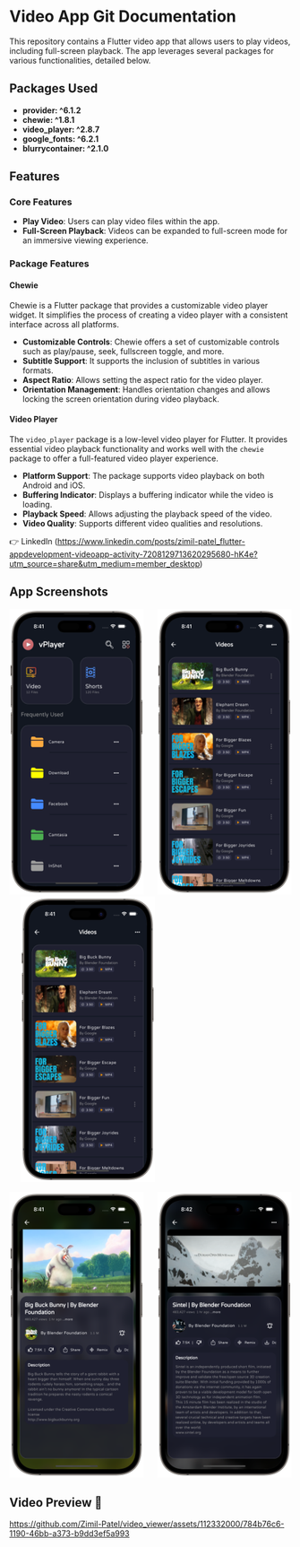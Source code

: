 # Video App Git Documentation

This repository contains a Flutter video app that allows users to play videos, including full-screen playback. The app leverages several packages for various functionalities, detailed below.

## Packages Used

- **provider: ^6.1.2**
- **chewie: ^1.8.1**
- **video_player: ^2.8.7**
- **google_fonts: ^6.2.1**
- **blurrycontainer: ^2.1.0**

## Features

### Core Features

- **Play Video**: Users can play video files within the app.
- **Full-Screen Playback**: Videos can be expanded to full-screen mode for an immersive viewing experience.

### Package Features

#### Chewie

Chewie is a Flutter package that provides a customizable video player widget. It simplifies the process of creating a video player with a consistent interface across all platforms.

- **Customizable Controls**: Chewie offers a set of customizable controls such as play/pause, seek, fullscreen toggle, and more.
- **Subtitle Support**: It supports the inclusion of subtitles in various formats.
- **Aspect Ratio**: Allows setting the aspect ratio for the video player.
- **Orientation Management**: Handles orientation changes and allows locking the screen orientation during video playback.

#### Video Player

The `video_player` package is a low-level video player for Flutter. It provides essential video playback functionality and works well with the `chewie` package to offer a full-featured video player experience.

- **Platform Support**: The package supports video playback on both Android and iOS.
- **Buffering Indicator**: Displays a buffering indicator while the video is loading.
- **Playback Speed**: Allows adjusting the playback speed of the video.
- **Video Quality**: Supports different video qualities and resolutions.

👉 LinkedIn (https://www.linkedin.com/posts/zimil-patel_flutter-appdevelopment-videoapp-activity-7208129713620295680-hK4e?utm_source=share&utm_medium=member_desktop)

## App Screenshots

<div align="left">
  
<img src= "https://github.com/Zimil-Patel/video_viewer/blob/master/snaps/img1-portrait.png" height = 510 width = 240> &nbsp;&nbsp;&nbsp;&nbsp; <img src= "https://github.com/Zimil-Patel/video_viewer/blob/master/snaps/img2-portrait.png" height = 510 width = 240> &nbsp;&nbsp;&nbsp;&nbsp; <img src= "https://github.com/Zimil-Patel/video_viewer/blob/master/snaps/img2-portrait.png" height = 510 width = 240>

<img src= "https://github.com/Zimil-Patel/video_viewer/blob/master/snaps/img4-portrait.png" height = 510 width = 240> &nbsp;&nbsp;&nbsp;&nbsp; <img src= "https://github.com/Zimil-Patel/video_viewer/blob/master/snaps/img5-portrait.png" height = 510 width = 240>


</div>


## Video Preview 🎥

https://github.com/Zimil-Patel/video_viewer/assets/112332000/784b76c6-1190-46bb-a373-b9dd3ef5a993

